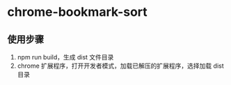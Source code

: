 # chrome-bookmark-sort

## 使用步骤

1. npm run build，生成 dist 文件目录
2. chrome 扩展程序，打开开发者模式，加载已解压的扩展程序，选择加载 dist 目录
